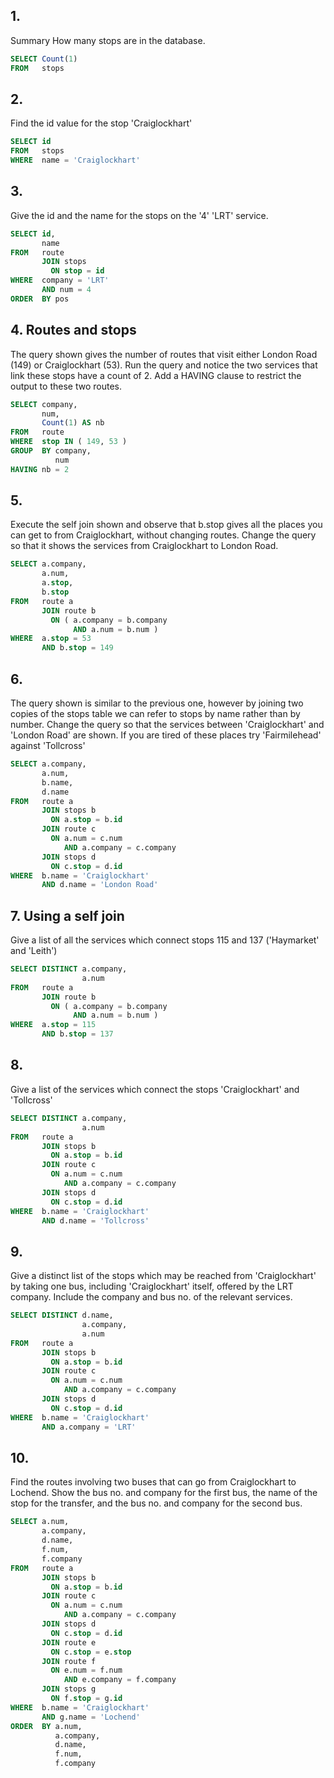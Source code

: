 ## 1.
Summary
How many stops are in the database.

```sql
SELECT Count(1) 
FROM   stops 
```

## 2.
Find the id value for the stop 'Craiglockhart'

```sql
SELECT id 
FROM   stops 
WHERE  name = 'Craiglockhart' 
```

## 3.
Give the id and the name for the stops on the '4' 'LRT' service.

```sql
SELECT id, 
       name 
FROM   route 
       JOIN stops 
         ON stop = id 
WHERE  company = 'LRT' 
       AND num = 4 
ORDER  BY pos 
```

## 4. Routes and stops
The query shown gives the number of routes that visit either London Road (149) or Craiglockhart (53). Run the query and notice the two services that link these stops have a count of 2. Add a HAVING clause to restrict the output to these two routes.

```sql
SELECT company, 
       num, 
       Count(1) AS nb 
FROM   route 
WHERE  stop IN ( 149, 53 ) 
GROUP  BY company, 
          num 
HAVING nb = 2 
```

## 5.
Execute the self join shown and observe that b.stop gives all the places you can get to from Craiglockhart, without changing routes. Change the query so that it shows the services from Craiglockhart to London Road.

```sql
SELECT a.company, 
       a.num, 
       a.stop, 
       b.stop 
FROM   route a 
       JOIN route b 
         ON ( a.company = b.company 
              AND a.num = b.num ) 
WHERE  a.stop = 53 
       AND b.stop = 149 
```

## 6.
The query shown is similar to the previous one, however by joining two copies of the stops table we can refer to stops by name rather than by number. Change the query so that the services between 'Craiglockhart' and 'London Road' are shown. If you are tired of these places try 'Fairmilehead' against 'Tollcross'

```sql
SELECT a.company, 
       a.num, 
       b.name, 
       d.name 
FROM   route a 
       JOIN stops b 
         ON a.stop = b.id 
       JOIN route c 
         ON a.num = c.num 
            AND a.company = c.company 
       JOIN stops d 
         ON c.stop = d.id 
WHERE  b.name = 'Craiglockhart' 
       AND d.name = 'London Road' 
```

## 7. Using a self join
Give a list of all the services which connect stops 115 and 137 ('Haymarket' and 'Leith')

```sql
SELECT DISTINCT a.company, 
                a.num 
FROM   route a 
       JOIN route b 
         ON ( a.company = b.company 
              AND a.num = b.num ) 
WHERE  a.stop = 115 
       AND b.stop = 137 
```

## 8.
Give a list of the services which connect the stops 'Craiglockhart' and 'Tollcross'

```sql
SELECT DISTINCT a.company, 
                a.num 
FROM   route a 
       JOIN stops b 
         ON a.stop = b.id 
       JOIN route c 
         ON a.num = c.num 
            AND a.company = c.company 
       JOIN stops d 
         ON c.stop = d.id 
WHERE  b.name = 'Craiglockhart' 
       AND d.name = 'Tollcross' 
```

## 9.
Give a distinct list of the stops which may be reached from 'Craiglockhart' by taking one bus, including 'Craiglockhart' itself, offered by the LRT company. Include the company and bus no. of the relevant services.

```sql
SELECT DISTINCT d.name, 
                a.company, 
                a.num 
FROM   route a 
       JOIN stops b 
         ON a.stop = b.id 
       JOIN route c 
         ON a.num = c.num 
            AND a.company = c.company 
       JOIN stops d 
         ON c.stop = d.id 
WHERE  b.name = 'Craiglockhart' 
       AND a.company = 'LRT' 
```

## 10.
Find the routes involving two buses that can go from Craiglockhart to Lochend.
Show the bus no. and company for the first bus, the name of the stop for the transfer,
and the bus no. and company for the second bus.

```sql
SELECT a.num, 
       a.company, 
       d.name, 
       f.num, 
       f.company 
FROM   route a 
       JOIN stops b 
         ON a.stop = b.id 
       JOIN route c 
         ON a.num = c.num 
            AND a.company = c.company 
       JOIN stops d 
         ON c.stop = d.id 
       JOIN route e 
         ON c.stop = e.stop 
       JOIN route f 
         ON e.num = f.num 
            AND e.company = f.company 
       JOIN stops g 
         ON f.stop = g.id 
WHERE  b.name = 'Craiglockhart' 
       AND g.name = 'Lochend' 
ORDER  BY a.num, 
          a.company, 
          d.name, 
          f.num, 
          f.company 
```

